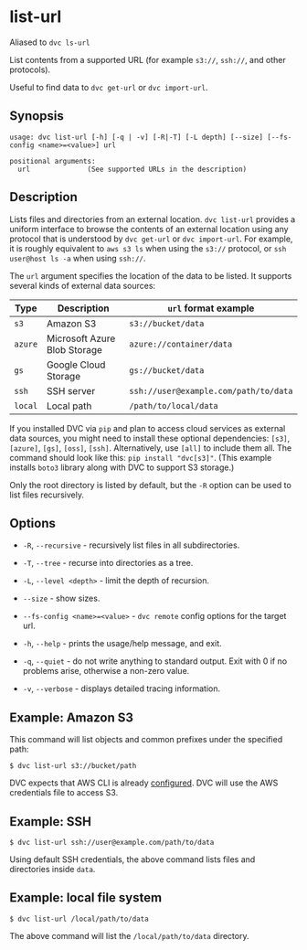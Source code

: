 # list-url

<admon type="info">

Aliased to `dvc ls-url`

</admon>

List contents from a supported URL (for example `s3://`, `ssh://`, and other
protocols).

<admon type="tip">

Useful to find data to `dvc get-url` or `dvc import-url`.

</admon>

## Synopsis

```usage
usage: dvc list-url [-h] [-q | -v] [-R|-T] [-L depth] [--size] [--fs-config <name>=<value>] url

positional arguments:
  url              (See supported URLs in the description)
```

## Description

Lists files and directories from an external location. `dvc list-url` provides a
uniform interface to browse the contents of an external location using any
protocol that is understood by `dvc get-url` or `dvc import-url`. For example,
it is roughly equivalent to `aws s3 ls` when using the `s3://` protocol, or
`ssh user@host ls -a` when using `ssh://`.

The `url` argument specifies the location of the data to be listed. It supports
several kinds of external data sources:

| Type    | Description                  | `url` format example                  |
| ------- | ---------------------------- | ------------------------------------- |
| `s3`    | Amazon S3                    | `s3://bucket/data`                    |
| `azure` | Microsoft Azure Blob Storage | `azure://container/data`              |
| `gs`    | Google Cloud Storage         | `gs://bucket/data`                    |
| `ssh`   | SSH server                   | `ssh://user@example.com/path/to/data` |
| `local` | Local path                   | `/path/to/local/data`                 |

<admon type="info">

If you installed DVC via `pip` and plan to access cloud services as external
data sources, you might need to install these optional dependencies: `[s3]`,
`[azure]`, `[gs]`, `[oss]`, `[ssh]`. Alternatively, use `[all]` to include them
all. The command should look like this: `pip install "dvc[s3]"`. (This example
installs `boto3` library along with DVC to support S3 storage.)

</admon>

Only the root directory is listed by default, but the `-R` option can be used to
list files recursively.

## Options

- `-R`, `--recursive` - recursively list files in all subdirectories.

- `-T`, `--tree` - recurse into directories as a tree.

- `-L`, `--level <depth>` - limit the depth of recursion.

- `--size` - show sizes.

- `--fs-config <name>=<value>` - `dvc remote` config options for the target url.

- `-h`, `--help` - prints the usage/help message, and exit.

- `-q`, `--quiet` - do not write anything to standard output. Exit with 0 if no
  problems arise, otherwise a non-zero value.

- `-v`, `--verbose` - displays detailed tracing information.

## Example: Amazon S3

This command will list objects and common prefixes under the specified path:

```cli
$ dvc list-url s3://bucket/path
```

DVC expects that AWS CLI is already
[configured](https://docs.aws.amazon.com/cli/latest/userguide/cli-chap-configure.html).
DVC will use the AWS credentials file to access S3.

## Example: SSH

```cli
$ dvc list-url ssh://user@example.com/path/to/data
```

Using default SSH credentials, the above command lists files and directories
inside `data`.

## Example: local file system

```cli
$ dvc list-url /local/path/to/data
```

The above command will list the `/local/path/to/data` directory.
